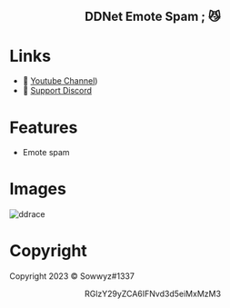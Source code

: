 <h2 align="center">
                          DDNet Emote Spam <strong>;</strong> 😼
<br>

# Links
- 🔗 [Youtube Channel]([https://www.youtube.com/channel/UCk4_3MQO20ilo-3uIUAUvyA))
- 🔗 [Support Discord](https://discord.com/users/1157912994051792898)

# Features   

+ Emote spam 

 
# Images 

![ddrace](https://github.com/Sowwyz/ddnet-emote-spam/assets/88189918/fda0fbd8-07af-4f94-867e-bef620616a75)

# Copyright 
Copyright 2023 © Sowwyz#1337

</h2>
<p align="center">
   RGlzY29yZCA6IFNvd3d5eiMxMzM3
<br>
